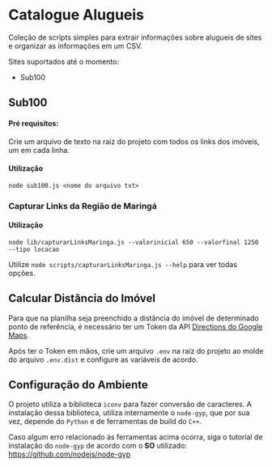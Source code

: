 # Catalogue Alugueis

Coleção de scripts simples para extrair informações sobre alugueis de sites e organizar as informações em um CSV.

Sites suportados até o momento:
- Sub100

## Sub100
#### Pré requisitos:
Crie um arquivo de texto na raíz do projeto com todos os links dos imóveis, um em cada linha.

#### Utilização
```
node sub100.js <nome do arquivo txt>
```

### Capturar Links da Região de Maringá

#### Utilização

```
node lib/capturarLinksMaringa.js --valorinicial 650 --valorfinal 1250 --tipo locacao
```

Utilize `node scripts/capturarLinksMaringa.js --help` para ver todas opções.


## Calcular Distância do Imóvel
Para que na planilha seja preenchido a distância do imóvel de determinado ponto de referência, é necessário ter um Token da API [Directions do Google Maps](https://developers.google.com/maps/documentation/directions/start?csw=1#get-a-key).

Após ter o Token em mãos, crie um arquivo `.env` na raíz do projeto ao molde do arquivo `.env.dist` e configure as variáveis de acordo.

## Configuração do Ambiente

O projeto utiliza a biblioteca `iconv` para fazer conversão de caracteres. A instalação dessa biblioteca, utiliza internamente o `node-gyp`, que por sua vez, depende do `Python` e de ferramentas de build do `C++`.

Caso algum erro relacionado às ferramentas acima ocorra, siga o tutorial de instalação do `node-gyp` de acordo com o **SO** utilizado: https://github.com/nodejs/node-gyp